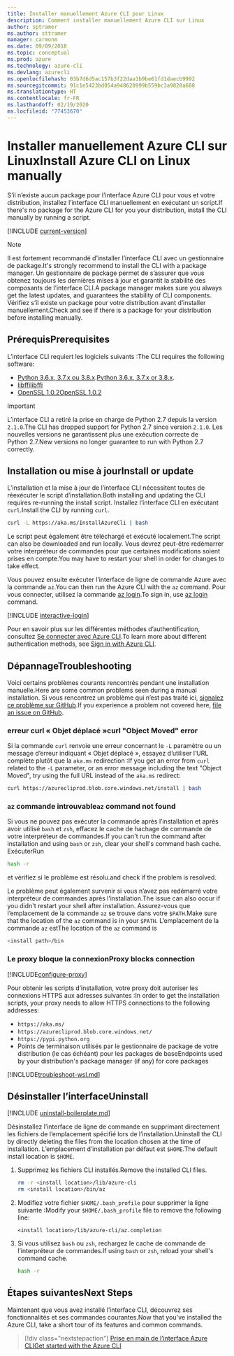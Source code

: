 ```yaml
---
title: Installer manuellement Azure CLI pour Linux
description: Comment installer manuellement Azure CLI sur Linux
author: sptramer
ms.author: sttramer
manager: carmonm
ms.date: 09/09/2018
ms.topic: conceptual
ms.prod: azure
ms.technology: azure-cli
ms.devlang: azurecli
ms.openlocfilehash: 03b7d6d5ac157b3f22daa1b9be61fd1daecb9992
ms.sourcegitcommit: 91c1e5423bd054a948620999b559bc3a9828a688
ms.translationtype: HT
ms.contentlocale: fr-FR
ms.lasthandoff: 02/19/2020
ms.locfileid: "77453670"
---
```

# <a name="install-azure-cli-on-linux-manually"></a><span data-ttu-id="0605a-103">Installer manuellement Azure CLI sur Linux</span><span class="sxs-lookup"><span data-stu-id="0605a-103">Install Azure CLI on Linux manually</span></span>

<span data-ttu-id="0605a-104">S’il n’existe aucun package pour l’interface Azure CLI pour vous et votre distribution, installez l’interface CLI manuellement en exécutant un script.</span><span class="sxs-lookup"><span data-stu-id="0605a-104">If there's no package for the Azure CLI for you your distribution, install the CLI manually by running a script.</span></span>

[!INCLUDE [current-version](includes/current-version.md)]

> [!NOTE]
> <span data-ttu-id="0605a-105">Il est fortement recommandé d’installer l’interface CLI avec un gestionnaire de package.</span><span class="sxs-lookup"><span data-stu-id="0605a-105">It's strongly recommend to install the CLI with a package manager.</span></span> <span data-ttu-id="0605a-106">Un gestionnaire de package permet de s’assurer que vous obtenez toujours les dernières mises à jour et garantit la stabilité des composants de l’interface CLI.</span><span class="sxs-lookup"><span data-stu-id="0605a-106">A package manager makes sure you always get the latest updates, and guarantees the stability of CLI components.</span></span> <span data-ttu-id="0605a-107">Vérifiez s’il existe un package pour votre distribution avant d’installer manuellement.</span><span class="sxs-lookup"><span data-stu-id="0605a-107">Check and see if there is a package for your distribution before installing manually.</span></span>

## <a name="prerequisites"></a><span data-ttu-id="0605a-108">Prérequis</span><span class="sxs-lookup"><span data-stu-id="0605a-108">Prerequisites</span></span>

<span data-ttu-id="0605a-109">L’interface CLI requiert les logiciels suivants :</span><span class="sxs-lookup"><span data-stu-id="0605a-109">The CLI requires the following software:</span></span>

* <span data-ttu-id="0605a-110">[Python 3.6.x, 3.7.x ou 3.8.x](https://www.python.org/downloads/).</span><span class="sxs-lookup"><span data-stu-id="0605a-110">[Python 3.6.x, 3.7.x or 3.8.x](https://www.python.org/downloads/).</span></span> 
* [<span data-ttu-id="0605a-111">libffi</span><span class="sxs-lookup"><span data-stu-id="0605a-111">libffi</span></span>](https://sourceware.org/libffi/)
* [<span data-ttu-id="0605a-112">OpenSSL 1.0.2</span><span class="sxs-lookup"><span data-stu-id="0605a-112">OpenSSL 1.0.2</span></span>](https://www.openssl.org/source/)

> [!IMPORTANT]
>
> <span data-ttu-id="0605a-113">L’interface CLI a retiré la prise en charge de Python 2.7 depuis la version `2.1.0`.</span><span class="sxs-lookup"><span data-stu-id="0605a-113">The CLI has dropped support for Python 2.7 since version `2.1.0`.</span></span> <span data-ttu-id="0605a-114">Les nouvelles versions ne garantissent plus une exécution correcte de Python 2.7.</span><span class="sxs-lookup"><span data-stu-id="0605a-114">New versions no longer guarantee to run with Python 2.7 correctly.</span></span>

## <a name="install-or-update"></a><span data-ttu-id="0605a-115">Installation ou mise à jour</span><span class="sxs-lookup"><span data-stu-id="0605a-115">Install or update</span></span>

<span data-ttu-id="0605a-116">L’installation et la mise à jour de l’interface CLI nécessitent toutes de réexécuter le script d’installation.</span><span class="sxs-lookup"><span data-stu-id="0605a-116">Both installing and updating the CLI requires re-running the install script.</span></span> <span data-ttu-id="0605a-117">Installez l’interface CLI en exécutant `curl`.</span><span class="sxs-lookup"><span data-stu-id="0605a-117">Install the CLI by running `curl`.</span></span>

```bash
curl -L https://aka.ms/InstallAzureCli | bash
```

<span data-ttu-id="0605a-118">Le script peut également être téléchargé et exécuté localement.</span><span class="sxs-lookup"><span data-stu-id="0605a-118">The script can also be downloaded and run locally.</span></span> <span data-ttu-id="0605a-119">Vous devrez peut-être redémarrer votre interpréteur de commandes pour que certaines modifications soient prises en compte.</span><span class="sxs-lookup"><span data-stu-id="0605a-119">You may have to restart your shell in order for changes to take effect.</span></span>

<span data-ttu-id="0605a-120">Vous pouvez ensuite exécuter l’interface de ligne de commande Azure avec la commande `az`.</span><span class="sxs-lookup"><span data-stu-id="0605a-120">You can then run the Azure CLI with the `az` command.</span></span> <span data-ttu-id="0605a-121">Pour vous connecter, utilisez la commande [az login](/cli/azure/reference-index#az-login).</span><span class="sxs-lookup"><span data-stu-id="0605a-121">To sign in, use [az login](/cli/azure/reference-index#az-login) command.</span></span>

[!INCLUDE [interactive-login](includes/interactive-login.md)]

<span data-ttu-id="0605a-122">Pour en savoir plus sur les différentes méthodes d’authentification, consultez [Se connecter avec Azure CLI](authenticate-azure-cli.md).</span><span class="sxs-lookup"><span data-stu-id="0605a-122">To learn more about different authentication methods, see [Sign in with Azure CLI](authenticate-azure-cli.md).</span></span>

## <a name="troubleshooting"></a><span data-ttu-id="0605a-123">Dépannage</span><span class="sxs-lookup"><span data-stu-id="0605a-123">Troubleshooting</span></span>

<span data-ttu-id="0605a-124">Voici certains problèmes courants rencontrés pendant une installation manuelle.</span><span class="sxs-lookup"><span data-stu-id="0605a-124">Here are some common problems seen during a manual installation.</span></span> <span data-ttu-id="0605a-125">Si vous rencontrez un problème qui n’est pas traité ici, [signalez ce problème sur GitHub](https://github.com/Azure/azure-cli/issues).</span><span class="sxs-lookup"><span data-stu-id="0605a-125">If you experience a problem not covered here, [file an issue on GitHub](https://github.com/Azure/azure-cli/issues).</span></span>

### <a name="curl-object-moved-error"></a><span data-ttu-id="0605a-126">erreur curl « Objet déplacé »</span><span class="sxs-lookup"><span data-stu-id="0605a-126">curl "Object Moved" error</span></span>

<span data-ttu-id="0605a-127">Si la commande `curl` renvoie une erreur concernant le `-L` paramètre ou un message d’erreur indiquant « Objet déplacé », essayez d’utiliser l’URL complète plutôt que la `aka.ms` redirection :</span><span class="sxs-lookup"><span data-stu-id="0605a-127">If you get an error from `curl` related to the `-L` parameter, or an error message including the text "Object Moved", try using the full URL instead of the `aka.ms` redirect:</span></span>

```bash
curl https://azurecliprod.blob.core.windows.net/install | bash
```

### <a name="az-command-not-found"></a><span data-ttu-id="0605a-128">`az` commande introuvable</span><span class="sxs-lookup"><span data-stu-id="0605a-128">`az` command not found</span></span>

<span data-ttu-id="0605a-129">Si vous ne pouvez pas exécuter la commande après l’installation et après avoir utilisé `bash` et `zsh`, effacez le cache de hachage de commande de votre interpréteur de commandes.</span><span class="sxs-lookup"><span data-stu-id="0605a-129">If you can't run the command after installation and using `bash` or `zsh`, clear your shell's command hash cache.</span></span> <span data-ttu-id="0605a-130">Exécuter</span><span class="sxs-lookup"><span data-stu-id="0605a-130">Run</span></span>

```bash
hash -r
```

<span data-ttu-id="0605a-131">et vérifiez si le problème est résolu.</span><span class="sxs-lookup"><span data-stu-id="0605a-131">and check if the problem is resolved.</span></span>

<span data-ttu-id="0605a-132">Le problème peut également survenir si vous n’avez pas redémarré votre interpréteur de commandes après l’installation.</span><span class="sxs-lookup"><span data-stu-id="0605a-132">The issue can also occur if you didn't restart your shell after installation.</span></span> <span data-ttu-id="0605a-133">Assurez-vous que l’emplacement de la commande `az` se trouve dans votre `$PATH`.</span><span class="sxs-lookup"><span data-stu-id="0605a-133">Make sure that the location of the `az` command is in your `$PATH`.</span></span> <span data-ttu-id="0605a-134">L’emplacement de la commande `az` est</span><span class="sxs-lookup"><span data-stu-id="0605a-134">The location of the `az` command is</span></span>

```bash
<install path>/bin
```

### <a name="proxy-blocks-connection"></a><span data-ttu-id="0605a-135">Le proxy bloque la connexion</span><span class="sxs-lookup"><span data-stu-id="0605a-135">Proxy blocks connection</span></span>

[!INCLUDE[configure-proxy](includes/configure-proxy.md)]

<span data-ttu-id="0605a-136">Pour obtenir les scripts d’installation, votre proxy doit autoriser les connexions HTTPS aux adresses suivantes :</span><span class="sxs-lookup"><span data-stu-id="0605a-136">In order to get the installation scripts, your proxy needs to allow HTTPS connections to the following addresses:</span></span>

* `https://aka.ms/`
* `https://azurecliprod.blob.core.windows.net/`
* `https://pypi.python.org`
* <span data-ttu-id="0605a-137">Points de terminaison utilisés par le gestionnaire de package de votre distribution (le cas échéant) pour les packages de base</span><span class="sxs-lookup"><span data-stu-id="0605a-137">Endpoints used by your distribution's package manager (if any) for core packages</span></span>

[!INCLUDE[troubleshoot-wsl.md](includes/troubleshoot-wsl.md)]

## <a name="uninstall"></a><span data-ttu-id="0605a-138">Désinstaller l’interface</span><span class="sxs-lookup"><span data-stu-id="0605a-138">Uninstall</span></span>

[!INCLUDE [uninstall-boilerplate.md](includes/uninstall-boilerplate.md)]

<span data-ttu-id="0605a-139">Désinstallez l’interface de ligne de commande en supprimant directement les fichiers de l’emplacement spécifié lors de l’installation.</span><span class="sxs-lookup"><span data-stu-id="0605a-139">Uninstall the CLI by directly deleting the files from the location chosen at the time of installation.</span></span> <span data-ttu-id="0605a-140">L’emplacement d’installation par défaut est `$HOME`.</span><span class="sxs-lookup"><span data-stu-id="0605a-140">The default install location is `$HOME`.</span></span>

1. <span data-ttu-id="0605a-141">Supprimez les fichiers CLI installés.</span><span class="sxs-lookup"><span data-stu-id="0605a-141">Remove the installed CLI files.</span></span>

   ```bash
   rm -r <install location>/lib/azure-cli
   rm <install location>/bin/az
   ```

2. <span data-ttu-id="0605a-142">Modifiez votre fichier `$HOME/.bash_profile` pour supprimer la ligne suivante :</span><span class="sxs-lookup"><span data-stu-id="0605a-142">Modify your `$HOME/.bash_profile` file to remove the following line:</span></span>

   ```text
   <install location>/lib/azure-cli/az.completion
   ```

3. <span data-ttu-id="0605a-143">Si vous utilisez `bash` ou `zsh`, rechargez le cache de commande de l’interpréteur de commandes.</span><span class="sxs-lookup"><span data-stu-id="0605a-143">If using `bash` or `zsh`, reload your shell's command cache.</span></span>

   ```bash
   hash -r
   ```

## <a name="next-steps"></a><span data-ttu-id="0605a-144">Étapes suivantes</span><span class="sxs-lookup"><span data-stu-id="0605a-144">Next Steps</span></span>

<span data-ttu-id="0605a-145">Maintenant que vous avez installé l’interface CLI, découvrez ses fonctionnalités et ses commandes courantes.</span><span class="sxs-lookup"><span data-stu-id="0605a-145">Now that you've installed the Azure CLI, take a short tour of its features and common commands.</span></span>

> [!div class="nextstepaction"]
> [<span data-ttu-id="0605a-146">Prise en main de l’interface Azure CLI</span><span class="sxs-lookup"><span data-stu-id="0605a-146">Get started with the Azure CLI</span></span>](get-started-with-azure-cli.md)
